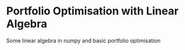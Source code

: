 # Portfolio Optimisation with Linear Algebra

Some linear algebra in numpy and basic portfolio optimisation
